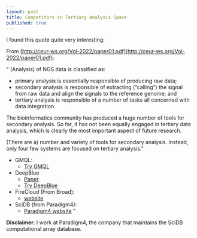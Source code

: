 ```yaml
---
layout: post
title: Competitors in Tertiary Analysis Space
published: true
---
```


I found this quote quite very interesting:

From [http://ceur-ws.org/Vol-2022/paper01.pdf](http://ceur-ws.org/Vol-2022/paper01.pdf):

"
(Analysis) of NGS data is classified as: 

- primary analysis is essentially responsible of producing raw data; 
- secondary analysis is responsible of extracting (“calling”) the signal from raw data and align the signals to the reference genome; and 
- tertiary analysis is responsible of a number of tasks all concerned with data integration.

The bioinformatics community has produced a huge number of tools for secondary analysis. So far, it has not been equally engaged in tertiary data analysis, which is clearly the most important aspect of future research. 

(There are a) number and variety of tools for secondary analysis. Instead, only four few systems
are focused on tertiary analysis."

- GMQL: 
	- [Try GMQL](http://www.bioinformatics.deib.polimi.it/geco/?try)
- DeepBlue 
	- [Paper](https://www.ncbi.nlm.nih.gov/pmc/articles/PMC4987868/)
	- [Try DeepBlue](http://deepblue.mpi-inf.mpg.de/dashboard.php#ajax/deepblue_acknowledgements.php)
- FireCloud (From Broad): 
	- [website](https://software.broadinstitute.org/firecloud/)
- SciDB (from Paradigm4):
	- [Paradigm4 website](http://paradigm4.com)
"

**Disclaimer**: I work at Paradigm4, the company that maintains the SciDB computational array database.
